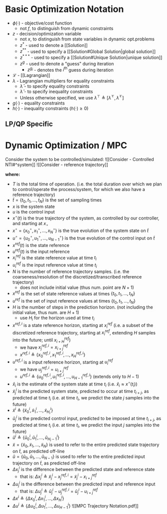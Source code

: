 # Basic Optimization Notation
- $\phi(\cdot)$ - objective/cost function
	- not $f$, to distinguish from dynamic constraints
- $z$ - decision/optimization variable
	- not $x$, to distinguish from state variables in dynamic opt.problems
	- $z^*$  -  used to denote a [[Solution]]
	- $z^{**}$  - used to specify a [[Solution#Global Solution|global solution]]
	- $z^{***}$ - used to specify a [[Solution#Unique Solution|unique solution]]
	- $z^{g}$ - used to denote a "guess" during iteration
		- $z^{g_{i}}$ - denotes the $i^{\text{th}}$ guess during iteration
- $\mathcal{L}$ - [[Lagrangian]]
- $\lambda$ - Lagrangian multipliers for equality constraints
	- $\bar{\lambda}$ - to specify equality constraints
	- $\hat{\lambda}$ - to specify inequality constraints
	- Unless otherwise specified, we use $\lambda^{\top} \triangleq [\bar{\lambda}^{\top}, \hat{\lambda}^{\top}]$
- $g(\cdot)$ - equality constraints
- $h(\cdot)$ - inequality constraints ($h(\cdot) \geq 0$)

## LP/QP Specific



# Dynamic Optimization / MPC
Consider the system to be controlled/simulated: ![[Consider - Controlled NTI#^system]]
![[Consider - reference trajectory]]

**where:**
- $T$ is the total time of operation. (i.e. the total duration over which we plan to control/operate the process/system, for which we also have a reference trajectory)
- $\tilde{t} = \{t_{0},t_{1},\dots,t_{N}\}$  is the set of sampling times
- $x$ is the system state
- $u$ is the control input
- $x^{\circ}(t)$ is the true trajectory of the system, as controlled by our controller, and starting at $x_{\circ}$
- $x^{\circ} = \{x^{\circ}_{0},x^{\circ}_{1},\dots,x^{\circ}_{N}\}$ is the true evolution of the system state on $\tilde{t}$
- $u^{\circ} = \{u^{\circ}_{0},u^{\circ}_{1},\dots,u^{\circ}_{N-1}\}$ is the true evolution of the control input on $\tilde{t}$
- $x^{ref}(t)$ is the state reference
- $u^{ref}(t)$ is the input reference
- $x_{i}^{ref}$ is the state reference value at time $t_{i}$
- $u_{i}^{ref}$ is the input reference value at time $t_{i}$
- $N$ is the number of reference trajectory samples. (i.e. the coarseness/resolution of the discretized/transcribed reference trajectory)
	- does not include initial value (thus num. point are $N+1$)
- $x^{ref}$ is the set of state reference values at times $\{t_{0},t_{1},\dots,t_{N}\}$
- $u^{ref}$ is the set of input reference values at times $\{t_{0},t_{1},\dots,t_{N}\}$
- $H$ is the number of steps in the prediction horizon. (not including the initial value, thus num. are $H+1$)
	- use $H_{i}$ for the horizon used at time $t_{i}$
- $x^{ref,i}$ is a state reference horizon, starting at $x^{ref}_{i}$ (i.e. a subset of the discretized reference trajectory, starting at $x^{ref}_{i}$, extending $H$ samples into the future; until $x^{ref}_{i+H}$)
	- we have $x^{ref,i}_{j} = x^{ref}_{i+j}$
	- $x^{ref,i} \triangleq \{x^{ref,i}_{0},x^{ref,i}_{1},\dots,x^{ref,i}_{H}\}$
- $u^{ref,i}$ is a input reference horizon, starting at $u^{ref}_{i}$
	- we have $u^{ref,i}_{j} = u^{ref}_{i+j}$
	- $u^{ref,i} \triangleq \{u^{ref,i}_{0},u^{ref,i}_{1},\dots,u^{ref,i}_{H-1}\}$   (extends only to $H-1$)
- $\hat{x}_{i}$ is the estimate of the system state at time $t_{i}$ (i.e. $\hat{x}_{i} \approx x^{\circ}(t_{i})$)
- $\tilde{x}^{i}_{j}$ is the predicted system state, predicted to occur at time $t_{i+j}$, as predicted at time $t_{i}$ (i.e. at time $t_{i}$, we predict the state $j$ samples into the future)
- $\tilde{x}^{i} \triangleq \{\tilde{x}^{i}_{0},\tilde{x}^{i}_{1},\dots,\tilde{x}^{i}_{H_{i}}\}$
- $\tilde{u}^{i}_{j}$ is the predicted control input, predicted to be imposed at time $t_{i+j}$, as predicted at time $t_{i}$ (i.e. at time $t_{i}$, we predict the input $j$ samples into the future)
- $\tilde{u}^{i} \triangleq \{\tilde{u}^{i}_{0},\tilde{u}^{i}_{1},\dots,\tilde{u}^{i}_{H_{i}-1}\}$
- $\tilde{x} = \{\tilde{x}_{0},\tilde{x}_{1},\dots,\tilde{x}_{N}\}$ is used to refer to the entire predicted state trajectory on $\tilde{t}$, as predicted off-line
- $\tilde{u} = \{\tilde{u}_{0},\tilde{u}_{1},\dots,\tilde{u}_{N-1}\}$ is used to refer to the entire predicted input trajectory on $\tilde{t}$, as predicted off-line
- $\Delta x^{i}_j$ is the difference between the predicted state and reference state
	- that is: $\Delta x^{i}_{j} \triangleq \tilde{x}^{i}_{j} - x^{ref,i}_{j} = \tilde{x}^{i}_{j} - x^{ref}_{i+j}$
- $\Delta u^{i}_j$ is the difference between the predicted input and reference input
	- that is: $\Delta u^{i}_{j} \triangleq \tilde{u}^{i}_{j} - u^{ref,i}_{j}=\tilde{u}^{i}_{j} - u^{ref}_{i+j}$
- $\Delta x^{i} \triangleq \{\Delta x^{i}_{0},\Delta x^{i}_{1},\dots,\Delta x^{i}_{H}\}$
- $\Delta u^{i} \triangleq \{\Delta u^{i}_{0},\Delta u^{i}_{1},\dots,\Delta u^{i}_{H-1}\}$
![[MPC Trajectory Notation.pdf]]


